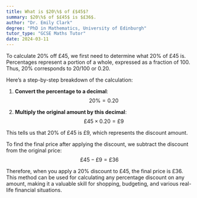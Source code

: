 ```yaml
---
title: What is $20\%$ of £$45$?
summary: $20\%$ of $£45$ is $£36$.
author: "Dr. Emily Clark"
degree: "PhD in Mathematics, University of Edinburgh"
tutor_type: "GCSE Maths Tutor"
date: 2024-03-11
---
```


To calculate 20% off £45, we first need to determine what 20% of £45 is. Percentages represent a portion of a whole, expressed as a fraction of 100. Thus, 20% corresponds to $20/100$ or $0.20$.

Here’s a step-by-step breakdown of the calculation:

1. **Convert the percentage to a decimal**: 
   $$
   20\% = 0.20
   $$
   
2. **Multiply the original amount by this decimal**: 
   $$
   £45 \times 0.20 = £9
   $$

This tells us that 20% of £45 is £9, which represents the discount amount. 

To find the final price after applying the discount, we subtract the discount from the original price:
$$
£45 - £9 = £36
$$

Therefore, when you apply a 20% discount to £45, the final price is £36. This method can be used for calculating any percentage discount on any amount, making it a valuable skill for shopping, budgeting, and various real-life financial situations.
    